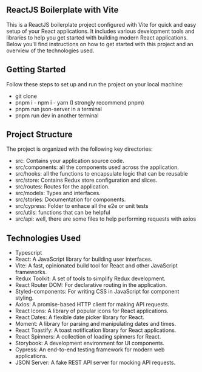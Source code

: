 ## ReactJS Boilerplate with Vite

This is a ReactJS boilerplate project configured with Vite for quick and easy setup of your React applications. It includes various development tools and libraries to help you get started with building modern React applications. Below you'll find instructions on how to get started with this project and an overview of the technologies used.

## Getting Started

Follow these steps to set up and run the project on your local machine:

- git clone
- pnpm i - npm i - yarn (I strongly recommend pnpm)
- pnpm run json-server in a terminal
- pnpm run dev in another terminal

## Project Structure

The project is organized with the following key directories:

- src: Contains your application source code.
- src/components: all the components used across the application.
- src/hooks: all the functions to encapsulate logic that can be reusable
- src/store: Contains Redux store configuration and slices.
- src/routes: Routes for the application.
- src/models: Types and interfaces.
- src/stories: Documentation for components.
- src/cypress: Folder to enhace all the e2e or unit tests
- src/utils: functions that can be helpful
- src/api: well, there are some files to help performing requests with axios

## Technologies Used

- Typescript
- React: A JavaScript library for building user interfaces.
- Vite: A fast, opinionated build tool for React and other JavaScript frameworks.
- Redux Toolkit: A set of tools to simplify Redux development.
- React Router DOM: For declarative routing in the application.
- Styled-components: For writing CSS in JavaScript for component styling.
- Axios: A promise-based HTTP client for making API requests.
- React Icons: A library of popular icons for React applications.
- React Dates: A flexible date picker library for React.
- Moment: A library for parsing and manipulating dates and times.
- React Toastify: A toast notification library for React applications.
- React Spinners: A collection of loading spinners for React.
- Storybook: A development environment for UI components.
- Cypress: An end-to-end testing framework for modern web applications.
- JSON Server: A fake REST API server for mocking API requests.
